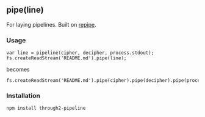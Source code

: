 ## pipe(line)

For laying pipelines. Built on [repipe](https://github.com/lukeburns/repipe).

### Usage
```
var line = pipeline(cipher, decipher, process.stdout);
fs.createReadStream('README.md').pipe(line);
```
becomes
```
fs.createReadStream('README.md').pipe(cipher).pipe(decipher).pipe(process.stdout)
```

### Installation
```
npm install through2-pipeline
```